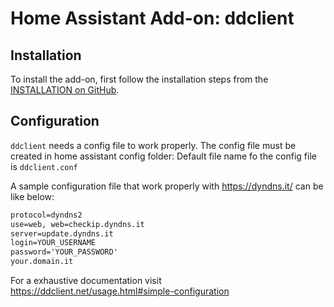 # Home Assistant Add-on: ddclient

## Installation

To install the add-on, first follow the installation steps from the [INSTALLATION on GitHub](https://github.com/alfonsocatanzaro/hass_ddclient/blob/main/INSTALLATION.md).

## Configuration

```ddclient``` needs a config file to work properly. The config file must be created in home assistant config folder:
Default file name fo the config file is ```ddclient.conf```

A sample configuration file that work properly with https://dyndns.it/ can be like below:

```ocaml ddclient.conf
protocol=dyndns2
use=web, web=checkip.dyndns.it
server=update.dyndns.it
login=YOUR_USERNAME
password='YOUR_PASSWORD'
your.domain.it
```

For a exhaustive documentation visit https://ddclient.net/usage.html#simple-configuration